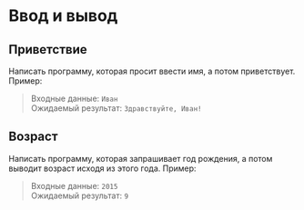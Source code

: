 # Ввод и вывод

## Приветствие

Написать программу, которая просит ввести имя, а потом приветствует. Пример: 

> Входные данные: `Иван`  
> Ожидаемый результат: `Здравствуйте, Иван!`

## Возраст

Написать программу, которая запрашивает год рождения,
а потом выводит возраст исходя из этого года. Пример:

> Входные данные: `2015`  
> Ожидаемый результат: `9`